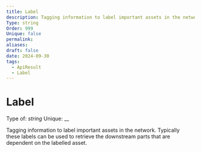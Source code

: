 ```yaml
---
title: Label
description: Tagging information to label important assets in the network. Typically these labels can be used to retrieve the downstream parts that are dependent on the labelled asset.
Type: string
Order: 999
Unique: false
permalink: 
aliases: 
draft: false
date: 2024-09-30
tags:
  - ApiResult
  - Label
---
```

# Label

Type of: _string_
Unique: __

Tagging information to label important assets in the network. Typically these labels can be used to retrieve the downstream parts that are dependent on the labelled asset.

